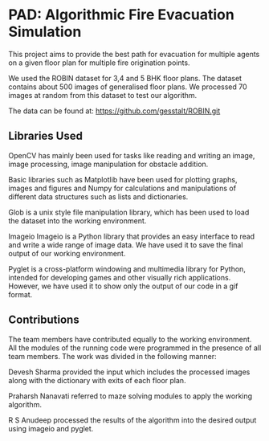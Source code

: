 
# PAD: Algorithmic Fire Evacuation Simulation  

This project aims to provide the best path for evacuation for multiple agents on a 
given floor plan for multiple fire origination points. 

We used the ROBIN dataset for 3,4 and 5 BHK floor plans. The dataset contains about 
500 images of generalised floor plans. We processed 70 images at random from this
dataset to test our algorithm.

The data can be found at: https://github.com/gesstalt/ROBIN.git


## Libraries Used


OpenCV has mainly been used for tasks like reading and writing an image,
image processing, image manipulation for obstacle addition.

Basic libraries such as Matplotlib have been used for plotting graphs,
images and figures and Numpy for calculations and manipulations of different 
data structures such as lists and dictionaries.

Glob is a unix style file manipulation library, which has been used to load
the dataset into the working environment.

Imageio Imageio is a Python library that provides an easy interface to read 
and write a wide range of image data. 
We have used it to save the final output of our working environment.

Pyglet is a cross-platform windowing and multimedia library for Python, 
intended for developing games and other visually rich applications. However,
we have used it to show only  the output of our code in a gif format.

## Contributions
The team members have contributed equally to the working environment. All the modules
of the running code were programmed in the presence of all team members.
The work was divided in the following manner:

Devesh Sharma provided the input which includes the processed images
along with the dictionary with exits of each floor plan. 

Praharsh Nanavati referred to maze solving modules to apply the working 
algorithm. 

R S Anudeep processed the results of the algorithm into the desired 
output using imageio and pyglet.


